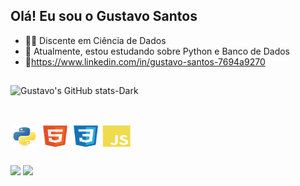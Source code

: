 ## Olá! Eu sou o Gustavo Santos

- 👨‍🎓 Discente em Ciência de Dados
- 🌱 Atualmente, estou estudando sobre Python e Banco de Dados
- 🔗https://www.linkedin.com/in/gustavo-santos-7694a9270


##

![Gustavo's GitHub stats-Dark](https://github-readme-stats.vercel.app/api?username=Gustavo-Santos2&show_icons=true&theme=dark#gh-dark-mode-only)

##

<div style="display: inline_block"><br>
  <img align="center" alt="Gusta-Python" height="35" width="45" src="https://raw.githubusercontent.com/devicons/devicon/master/icons/python/python-original.svg">
  <img align="center" alt="Gusta-HTML" height="35" width="45" src="https://raw.githubusercontent.com/devicons/devicon/master/icons/html5/html5-original.svg">
  <img align="center" alt="Gusta-CSS" height="35" width="45" src="https://raw.githubusercontent.com/devicons/devicon/master/icons/css3/css3-original.svg">
  <img align="center" alt="Gusta-Js" height="35" width="45" src="https://raw.githubusercontent.com/devicons/devicon/master/icons/javascript/javascript-plain.svg">
 
  

</div>
  
  ##
 
<div> 
  <a href="https://www.instagram.com/_gusta.santos_/" target="_blank"><img src="https://img.shields.io/badge/-Instagram-%23E4405F?style=for-the-badge&logo=instagram&logoColor=white" target="_blank"></a>
  <a href="https://www.linkedin.com/in/gustavo-santos-7694a9270" target="_blank"><img src="https://img.shields.io/badge/-LinkedIn-%230077B5?style=for-the-badge&logo=linkedin&logoColor=white" target="_blank"></a>   
</div>
